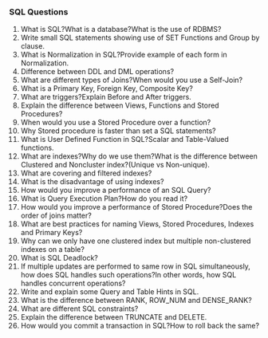 ### SQL Questions

1. What is SQL?What is a database?What is the use of RDBMS?
2. Write small SQL statements showing use of SET Functions and Group by clause.
3. What is Normalization in SQL?Provide example of each form in Normalization.
4. Difference between DDL and DML operations?
5. What are different types of Joins?When would you use a Self-Join?
6. What is a Primary Key, Foreign Key, Composite Key?
7. What are triggers?Explain Before and After triggers.
8. Explain the difference between Views, Functions and Stored Procedures?
9. When would you use a Stored Procedure over a function?
10. Why Stored procedure is faster than set a SQL statements?
11. What is User Defined Function in SQL?Scalar and Table-Valued functions.
12. What are indexes?Why do we use them?What is the difference between Clustered and Noncluster index?(Unique vs Non-unique).
13. What are covering and filtered indexes?
14. What is the disadvantage of using indexes?
15. How would you improve a performance of an SQL Query?
16. What is Query Execution Plan?How do you read it? 
17. How would you improve a performance of Stored Procedure?Does the order of joins matter?
18. What are best practices for naming Views, Stored Procedures, Indexes and Primary Keys?
19. Why can we only have one clustered index but multiple non-clustered indexes on a table?
20. What is SQL Deadlock?
21. If multiple updates are performed to same row in SQL simultaneously, how does SQL handles such operations?In other words, how SQL handles concurrent operations?
22. Write and explain some Query and Table Hints in SQL.
23. What is the difference between RANK, ROW_NUM and DENSE_RANK?
24. What are different SQL constraints?
25. Explain the difference between TRUNCATE and DELETE.
26. How would you commit a transaction in SQL?How to roll back the same?